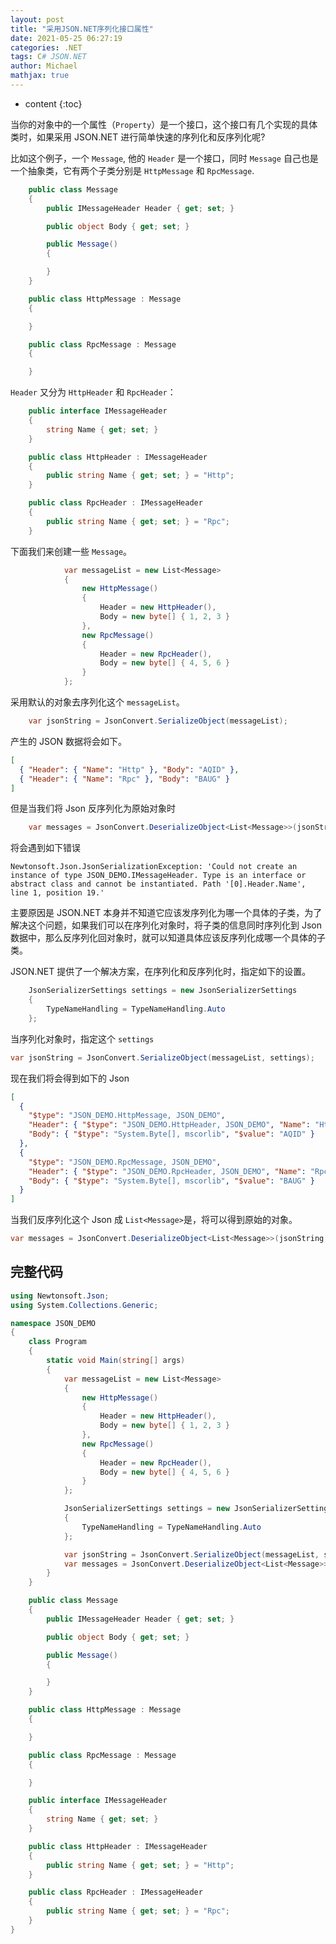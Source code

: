 ```yaml
---
layout: post
title: "采用JSON.NET序列化接口属性"
date: 2021-05-25 06:27:19
categories: .NET
tags: C# JSON.NET
author: Michael
mathjax: true
---
```


- content
  {:toc}

当你的对象中的一个属性（`Property`）是一个接口，这个接口有几个实现的具体类时，如果采用 JSON.NET 进行简单快速的序列化和反序列化呢?

比如这个例子，一个 `Message`, 他的 `Header` 是一个接口，同时 `Message` 自己也是一个抽象类，它有两个子类分别是 `HttpMessage` 和 `RpcMessage`.

```cs
	public class Message
	{
		public IMessageHeader Header { get; set; }

		public object Body { get; set; }

		public Message()
		{

		}
	}

	public class HttpMessage : Message
	{

	}

	public class RpcMessage : Message
	{

	}
```

`Header` 又分为 `HttpHeader` 和 `RpcHeader`：

```cs
	public interface IMessageHeader
	{
		string Name { get; set; }
	}

	public class HttpHeader : IMessageHeader
	{
		public string Name { get; set; } = "Http";
	}

	public class RpcHeader : IMessageHeader
	{
		public string Name { get; set; } = "Rpc";
	}
```

下面我们来创建一些 `Message`。

```cs
			var messageList = new List<Message>
			{
				new HttpMessage()
				{
					Header = new HttpHeader(),
					Body = new byte[] { 1, 2, 3 }
				},
				new RpcMessage()
				{
					Header = new RpcHeader(),
					Body = new byte[] { 4, 5, 6 }
				}
			};
```

采用默认的对象去序列化这个 `messageList`。

```cs
	var jsonString = JsonConvert.SerializeObject(messageList);
```

产生的 JSON 数据将会如下。

```json
[
  { "Header": { "Name": "Http" }, "Body": "AQID" },
  { "Header": { "Name": "Rpc" }, "Body": "BAUG" }
]
```

但是当我们将 Json 反序列化为原始对象时

```cs
	var messages = JsonConvert.DeserializeObject<List<Message>>(jsonString);
```

将会遇到如下错误

```
Newtonsoft.Json.JsonSerializationException: 'Could not create an instance of type JSON_DEMO.IMessageHeader. Type is an interface or abstract class and cannot be instantiated. Path '[0].Header.Name', line 1, position 19.'
```

主要原因是 JSON.NET 本身并不知道它应该发序列化为哪一个具体的子类，为了解决这个问题，如果我们可以在序列化对象时，将子类的信息同时序列化到 Json 数据中，那么反序列化回对象时，就可以知道具体应该反序列化成哪一个具体的子类。

JSON.NET 提供了一个解决方案，在序列化和反序列化时，指定如下的设置。

```cs
	JsonSerializerSettings settings = new JsonSerializerSettings
	{
		TypeNameHandling = TypeNameHandling.Auto
	};
```

当序列化对象时，指定这个 `settings`

```cs
var jsonString = JsonConvert.SerializeObject(messageList, settings);
```

现在我们将会得到如下的 Json

```json
[
  {
    "$type": "JSON_DEMO.HttpMessage, JSON_DEMO",
    "Header": { "$type": "JSON_DEMO.HttpHeader, JSON_DEMO", "Name": "Http" },
    "Body": { "$type": "System.Byte[], mscorlib", "$value": "AQID" }
  },
  {
    "$type": "JSON_DEMO.RpcMessage, JSON_DEMO",
    "Header": { "$type": "JSON_DEMO.RpcHeader, JSON_DEMO", "Name": "Rpc" },
    "Body": { "$type": "System.Byte[], mscorlib", "$value": "BAUG" }
  }
]
```

当我们反序列化这个 Json 成 `List<Message>`是，将可以得到原始的对象。

```cs
var messages = JsonConvert.DeserializeObject<List<Message>>(jsonString, settings);
```

## 完整代码

```cs
using Newtonsoft.Json;
using System.Collections.Generic;

namespace JSON_DEMO
{
	class Program
	{
		static void Main(string[] args)
		{
			var messageList = new List<Message>
			{
				new HttpMessage()
				{
					Header = new HttpHeader(),
					Body = new byte[] { 1, 2, 3 }
				},
				new RpcMessage()
				{
					Header = new RpcHeader(),
					Body = new byte[] { 4, 5, 6 }
				}
			};

			JsonSerializerSettings settings = new JsonSerializerSettings
			{
				TypeNameHandling = TypeNameHandling.Auto
			};

			var jsonString = JsonConvert.SerializeObject(messageList, settings);
			var messages = JsonConvert.DeserializeObject<List<Message>>(jsonString, settings);
		}
	}

	public class Message
	{
		public IMessageHeader Header { get; set; }

		public object Body { get; set; }

		public Message()
		{

		}
	}

	public class HttpMessage : Message
	{

	}

	public class RpcMessage : Message
	{

	}

	public interface IMessageHeader
	{
		string Name { get; set; }
	}

	public class HttpHeader : IMessageHeader
	{
		public string Name { get; set; } = "Http";
	}

	public class RpcHeader : IMessageHeader
	{
		public string Name { get; set; } = "Rpc";
	}
}

```
